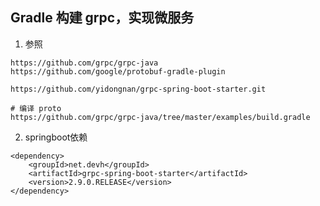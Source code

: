 ## Gradle 构建 grpc，实现微服务

1. 参照

```
https://github.com/grpc/grpc-java
https://github.com/google/protobuf-gradle-plugin

https://github.com/yidongnan/grpc-spring-boot-starter.git

# 编译 proto
https://github.com/grpc/grpc-java/tree/master/examples/build.gradle
```

2. springboot依赖

```
<dependency>
	<groupId>net.devh</groupId>
	<artifactId>grpc-spring-boot-starter</artifactId>
	<version>2.9.0.RELEASE</version>
</dependency>
```


